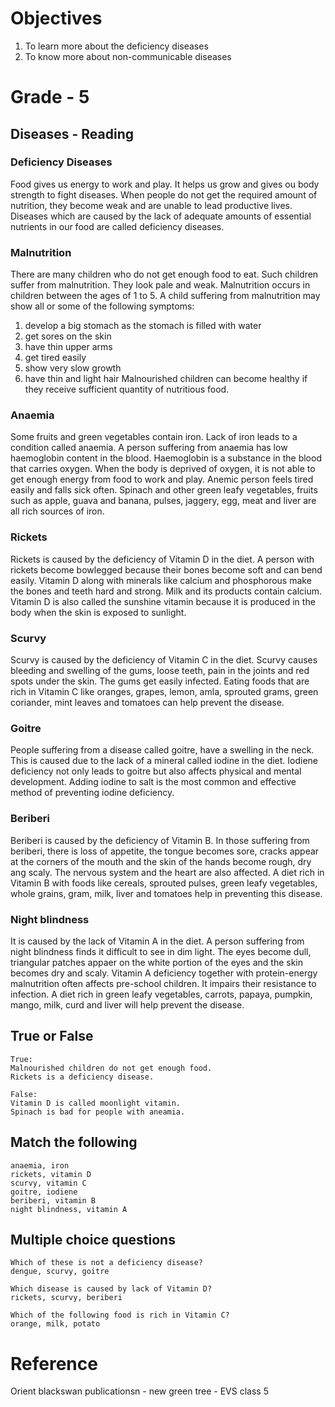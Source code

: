 # Objectives
1. To learn more about the deficiency diseases 
2. To know more about non-communicable diseases

# Grade - 5
## Diseases - Reading
### Deficiency Diseases
Food gives us energy to work and play. It helps us grow and gives ou body strength to fight diseases. When people do not get the required amount of nutrition, they become weak and are unable to lead productive lives. Diseases which are caused by the lack of adequate amounts of essential nutrients in our food are called deficiency diseases.

### Malnutrition
There are many children who do not get enough food to eat. Such children suffer from malnutrition. They look pale and weak. Malnutrition occurs in children between the ages of 1 to 5. A child suffering from malnutrition may show all or some of the following symptoms: 
1. develop a big stomach as the stomach is filled with water
2. get sores on the skin
3. have thin upper arms
4. get tired easily
5. show very slow growth
6. have thin and light hair
Malnourished children can become healthy if they receive sufficient quantity of nutritious food.

### Anaemia
Some fruits and green vegetables contain iron. Lack of iron leads to a condition called anaemia. A person suffering from anaemia has low haemoglobin content in the blood. Haemoglobin is a substance in the blood that carries oxygen. When the body is deprived of oxygen, it is not able to get enough energy from food to work and play. Anemic person feels tired easily and falls sick often. Spinach and other green leafy vegetables, fruits such as apple, guava and banana, pulses, jaggery, egg, meat and liver are all rich sources of iron.

### Rickets
Rickets is caused by the deficiency of Vitamin D in the diet. A person with rickets become bowlegged because their bones become soft and can bend easily. Vitamin D along with minerals like calcium and phosphorous make the bones and teeth hard and strong. Milk and its products contain calcium. Vitamin D is also called the sunshine vitamin because it is produced in the body when the skin is exposed to sunlight.

### Scurvy
Scurvy is caused by the deficiency of Vitamin C in the diet. Scurvy causes bleeding and swelling of the gums, loose teeth, pain in the joints and red spots under the skin. The gums get easily infected. Eating foods that are rich in Vitamin C like oranges, grapes, lemon, amla, sprouted grams, green coriander, mint leaves and tomatoes can help prevent the disease.

### Goitre 
People suffering from a disease called goitre, have a swelling in the neck. This is caused due to the lack of a mineral called iodine in the diet. Iodiene deficiency not only leads to goitre but also affects physical and mental development. Adding iodine to salt is the most common and effective method of preventing iodine deficiency.

### Beriberi
Beriberi is caused by the deficiency of Vitamin B. In those suffering from beriberi, there is loss of appetite, the tongue becomes sore, cracks appear at the corners of the mouth and the skin of the hands become rough, dry ang scaly. The nervous system and the heart are also affected. A diet rich in Vitamin B with foods like cereals, sprouted pulses, green leafy vegetables, whole grains, gram, milk, liver and tomatoes help in preventing this disease.

### Night blindness
It is caused by the lack of Vitamin A in the diet. A person suffering from night blindness finds it difficult to see in dim light. The eyes become dull, triangular patches appaer on the white portion of the eyes and the skin becomes dry and scaly. Vitamin A deficiency together with protein-energy malnutrition often affects pre-school children. It impairs their resistance to infection. A diet rich in green leafy vegetables, carrots, papaya, pumpkin, mango, milk, curd and liver will help prevent the disease.

## True or False
```
True:
Malnourished children do not get enough food.
Rickets is a deficiency disease.

False:
Vitamin D is called moonlight vitamin.
Spinach is bad for people with aneamia.
```
## Match the following
```
anaemia, iron
rickets, vitamin D
scurvy, vitamin C
goitre, iodiene
beriberi, vitamin B
night blindness, vitamin A
```
## Multiple choice questions
```
Which of these is not a deficiency disease?
dengue, scurvy, goitre

Which disease is caused by lack of Vitamin D?
rickets, scurvy, beriberi

Which of the following food is rich in Vitamin C?
orange, milk, potato
```
# Reference
Orient blackswan publicationsn - new green tree - EVS class 5
